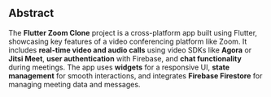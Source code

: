 ## Abstract

The **Flutter Zoom Clone** project is a cross-platform app built using Flutter, showcasing key features of a video conferencing platform like Zoom. It includes **real-time video and audio calls** using video SDKs like **Agora** or **Jitsi Meet**, **user authentication** with Firebase, and **chat functionality** during meetings. The app uses **widgets** for a responsive UI, **state management** for smooth interactions, and integrates **Firebase Firestore** for managing meeting data and messages. 
